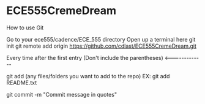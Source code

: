 # ECE555CremeDream
How to use Git

Go to your ece555/cadence/ECE_555 directory
Open up a terminal here
git init
git remote add origin https://github.com/cdlast/ECE555CremeDream.git


Every time after the first entry (Don't include the parentheses)  <-------------

git add (any files/folders you want to add to the repo)
EX: git add README.txt

git commit -m "Commit message in quotes"